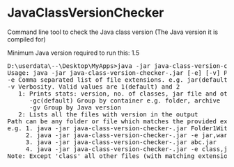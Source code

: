 # JavaClassVersionChecker
Command line tool to check the Java class version (The Java version it is compiled for)

Minimum Java version required to run this: 1.5

<pre>
D:\userdata\--\Desktop\MyApps>java -jar java-class-version-checker-0.2-alpha.jar
Usage: java -jar java-class-version-checker-<version>.jar [-e] [-v] Path1 Path2 ..
-e Comma separated list of file extensions. e.g. jar(default),war,class,..
-v Verbosity. Valid values are 1(default) and 2
   1: Prints stats: version, no. of classes, jar file and other versions of class files found in the archive
      -gc(default) Group by container e.g. folder, archive
      -gv Group by Java version
   2: Lists all the files with version in the output
Path can be any folder or file which matches the provided extension(s)
e.g. 1. java -jar java-class-version-checker-<version>.jar Folder1WithJars Folder2WithJars
     2. java -jar java-class-version-checker-<version>.jar -e jar,war,ear xyz.war abc.ear Folder2
     3. java -jar java-class-version-checker-<version>.jar abc.jar
     4. java -jar java-class-version-checker-<version>.jar -e class,jar abc.jar Xyz.class FolderWithClasses FolderWithJars
Note: Except 'class' all other files (with matching extension e.g. war,zip,ear) will be considered as compressed zip files
</pre>

